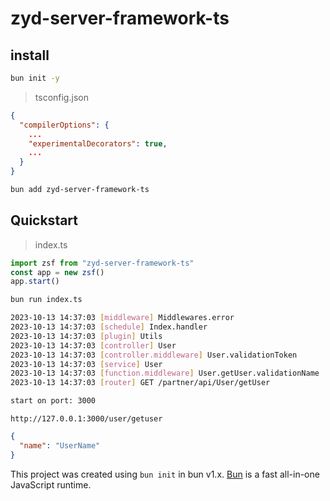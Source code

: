 # zyd-server-framework-ts

## install

```bash
bun init -y
```
>tsconfig.json
```json
{
  "compilerOptions": {
    ...
    "experimentalDecorators": true,
    ...
  }
}
```
```bash
bun add zyd-server-framework-ts
```
## Quickstart

> index.ts

```ts
import zsf from "zyd-server-framework-ts"
const app = new zsf()
app.start()
```
```bash
bun run index.ts
```
```bash
2023-10-13 14:37:03 [middleware] Middlewares.error
2023-10-13 14:37:03 [schedule] Index.handler
2023-10-13 14:37:03 [plugin] Utils
2023-10-13 14:37:03 [controller] User
2023-10-13 14:37:03 [controller.middleware] User.validationToken
2023-10-13 14:37:03 [service] User
2023-10-13 14:37:03 [function.middleware] User.getUser.validationName
2023-10-13 14:37:03 [router] GET /partner/api/User/getUser

start on port: 3000
```
```
http://127.0.0.1:3000/user/getuser
```
```json
{
  "name": "UserName"
}
```
This project was created using `bun init` in bun v1.x. [Bun](https://bun.sh)
is a fast all-in-one JavaScript runtime.
